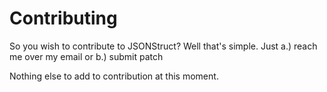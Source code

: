 # Contributing

So you wish to contribute to JSONStruct? Well that's simple. Just a.) reach me over my email or b.) submit patch

Nothing else to add to contribution at this moment.